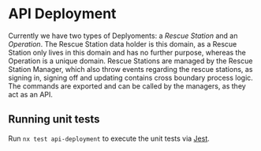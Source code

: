 # API Deployment

Currently we have two types of Deplyoments: a _Rescue Station_ and an
_Operation_. The Rescue Station data holder is this domain, as a Rescue Station
only lives in this domain and has no further purpose, whereas the Operation is a
unique domain. Rescue Stations are managed by the Rescue Station Manager, which
also throw events regarding the rescue stations, as signing in, signing off and
updating contains cross boundary process logic. The commands are exported and
can be called by the managers, as they act as an API.

## Running unit tests

Run `nx test api-deployment` to execute the unit tests via
[Jest](https://jestjs.io).
